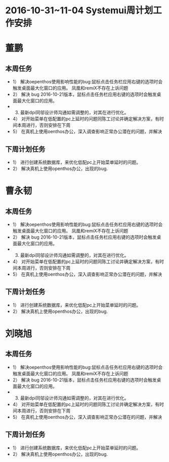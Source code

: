 # 2016-10-31~11-04 Systemui周计划工作安排
# 董鹏
## 本周任务
  - 1） 解决oepenthos使用影响性能的bug:鼠标点击任务栏应用右键的选项时会触发桌面最大化窗口的应用。 凤凰和remiX不存在上诉问题
  - 2） 解决 bug 2016-10-21版本，鼠标点击任务栏应用右键的选项时会触发桌面最大化窗口的应用。
  - 3)  最新dpi同邬设计师沟通如需调整的，对其在进行优化。
  - 4） 对开始菜单在低配置的pc上延时的问题同陈工讨论并确定解决方案，有时间本周进行，否则安排在下周
  - 5） 在真机上使用oenthos办公，深入调查影响正常办公潜在的问题，并解决
  
## 下周计划任务
  - 1） 进行创建系统数据库，来优化低配pc上开始菜单延时的问题。
  - 2） 解决真机上使用openthos办公，出现的bug.
  
#
# 曹永韧
## 本周任务
  - 1） 解决oepenthos使用影响性能的bug:鼠标点击任务栏应用右键的选项时会触发桌面最大化窗口的应用。 凤凰和remiX不存在上诉问题
  - 2） 解决 bug 2016-10-21版本，鼠标点击任务栏应用右键的选项时会触发桌面最大化窗口的应用。
  - 3)  最新dpi同邬设计师沟通如需调整的，对其在进行优化。
  - 4） 对开始菜单在低配置的pc上延时的问题同陈工讨论并确定解决方案，有时间本周进行，否则安排在下周
  - 5） 在真机上使用oenthos办公，深入调查影响正常办公潜在的问题，并解决
  
## 下周计划任务
  - 1） 进行创建系统数据库，来优化低配pc上开始菜单延时的问题。
  - 2） 解决真机上使用openthos办公，出现的bug.

#  
# 刘晓旭
## 本周任务
  - 1） 解决oepenthos使用影响性能的bug:鼠标点击任务栏应用右键的选项时会触发桌面最大化窗口的应用。 凤凰和remiX不存在上诉问题
  - 2） 解决 bug 2016-10-21版本，鼠标点击任务栏应用右键的选项时会触发桌面最大化窗口的应用。
  - 3)  最新dpi同邬设计师沟通如需调整的，对其在进行优化。
  - 4） 对开始菜单在低配置的pc上延时的问题同陈工讨论并确定解决方案，有时间本周进行，否则安排在下周
  - 5） 在真机上使用oenthos办公，深入调查影响正常办公潜在的问题，并解决
  
## 下周计划任务
  - 1） 进行创建系统数据库，来优化低配pc上开始菜单延时的问题。
  - 2） 解决真机上使用openthos办公，出现的bug.
  
